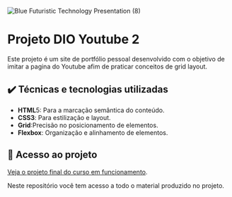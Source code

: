 

![Blue Futuristic Technology Presentation (8)](https://github.com/lshv04/ProjetoDioyoutube2/assets/169161949/05f1dbb1-dbdf-4779-a810-f30abe6b84aa)


# Projeto DIO Youtube 2

Este projeto é um site de portfólio pessoal desenvolvido com o objetivo de imitar a pagina do Youtube afim de praticar conceitos de grid layout.  

## ✔️ Técnicas e tecnologias utilizadas  
- **HTML**5: Para a marcação semântica do conteúdo.  
- **CSS3**: Para estilização e layout.  
- **Grid**:Precisão no posicionamento de elementos.  
- **Flexbox**: Organização e alinhamento de elementos.   



## 📁 Acesso ao projeto  

[Veja o projeto final do curso em funcionamento](https://lshv04.github.io/ProjetoDioyoutube2/).

Neste repositório você tem acesso a todo o material produzido no projeto.



